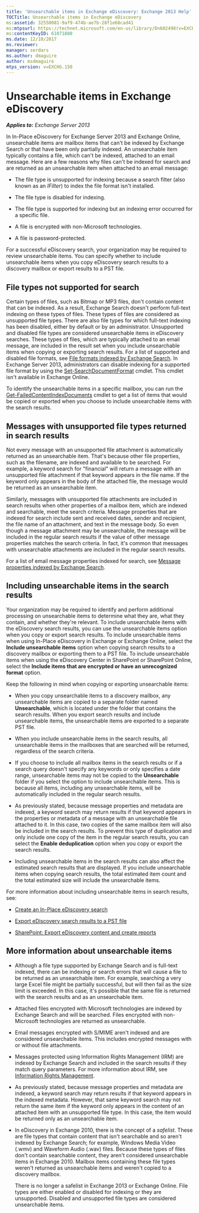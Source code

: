 ```yaml
---
title: 'Unsearchable items in Exchange eDiscovery: Exchange 2013 Help'
TOCTitle: Unsearchable items in Exchange eDiscovery
ms:assetid: 32550081-9af9-474b-ae7b-28f1e68cad41
ms:mtpsurl: https://technet.microsoft.com/en-us/library/Dn602498(v=EXCHG.150)
ms:contentKeyID: 61071880
ms.date: 12/10/2017
ms.reviewer: 
manager: serdars
ms.author: dmaguire
author: msdmaguire
mtps_version: v=EXCHG.150
---
```


# Unsearchable items in Exchange eDiscovery

_**Applies to:** Exchange Server 2013_

In In-Place eDiscovery for Exchange Server 2013 and Exchange Online, unsearchable items are mailbox items that can't be indexed by Exchange Search or that have been only partially indexed. An unsearchable item typically contains a file, which can't be indexed, attached to an email message. Here are a few reasons why files can't be indexed for search and are returned as an unsearchable item when attached to an email message:

  - The file type is unsupported for indexing because a search filter (also known as an *IFilter*) to index the file format isn't installed.

  - The file type is disabled for indexing.

  - The file type is supported for indexing but an indexing error occurred for a specific file.

  - A file is encrypted with non-Microsoft technologies.

  - A file is password-protected.

For a successful eDiscovery search, your organization may be required to review unsearchable items. You can specify whether to include unsearchable items when you copy eDiscovery search results to a discovery mailbox or export results to a PST file.

## File types not supported for search

Certain types of files, such as Bitmap or MP3 files, don't contain content that can be indexed. As a result, Exchange Search doesn't perform full-text indexing on these types of files. These types of files are considered as unsupported file types. There are also file types for which full-text indexing has been disabled, either by default or by an administrator. Unsupported and disabled file types are considered unsearchable items in eDiscovery searches. These types of files, which are typically attached to an email message, are included in the result set when you include unsearchable items when copying or exporting search results. For a list of supported and disabled file formats, see [File formats indexed by Exchange Search](file-formats-indexed-by-exchange-search-exchange-2013-help.md). In Exchange Server 2013, administrators can disable indexing for a supported file format by using the [Set-SearchDocumentFormat](https://technet.microsoft.com/en-us/library/jj873756\(v=exchg.150\)) cmdlet. This cmdlet isn't available in Exchange Online.

To identify the unsearchable items in a specific mailbox, you can run the [Get-FailedContentIndexDocuments](https://technet.microsoft.com/en-us/library/dd351154\(v=exchg.150\)) cmdlet to get a list of items that would be copied or exported when you choose to include unsearchable items with the search results.

## Messages with unsupported file types returned in search results

Not every message with an unsupported file attachment is automatically returned as an unsearchable item. That's because other file properties, such as the filename, are indexed and available to be searched. For example, a keyword search for "financial" will return a message with an unsupported file attachment if that keyword appears in the file name. If the keyword only appears in the body of the attached file, the message would be returned as an unsearchable item.

Similarly, messages with unsupported file attachments are included in search results when other properties of a mailbox item, which are indexed and searchable, meet the search criteria. Message properties that are indexed for search include sent and received dates, sender and recipient, the file name of an attachment, and text in the message body. So even though a message attachment may be unsearchable, the message will be included in the regular search results if the value of other message properties matches the search criteria. In fact, it's common that messages with unsearchable attachments are included in the regular search results.

For a list of email message properties indexed for search, see [Message properties indexed by Exchange Search](message-properties-indexed-by-exchange-search-exchange-2013-help.md).

## Including unsearchable items in the search results

Your organization may be required to identify and perform additional processing on unsearchable items to determine what they are, what they contain, and whether they're relevant. To include unsearchable items with the eDiscovery search results, you can use the unsearchable items option when you copy or export search results. To include unsearchable items when using In-Place eDiscovery in Exchange or Exchange Online, select the **Include unsearchable items** option when copying search results to a discovery mailbox or exporting them to a PST file. To include unsearchable items when using the eDiscovery Center in SharePoint or SharePoint Online, select the **Include items that are encrypted or have an unrecognized format** option.

Keep the following in mind when copying or exporting unsearchable items:

  - When you copy unsearchable items to a discovery mailbox, any unsearchable items are copied to a separate folder named **Unsearchable**, which is located under the folder that contains the search results. When you export search results and include unsearchable items, the unsearchable items are exported to a separate PST file.

  - When you include unsearchable items in the search results, all unsearchable items in the mailboxes that are searched will be returned, regardless of the search criteria.

  - If you choose to include all mailbox items in the search results or if a search query doesn't specify any keywords or only specifies a date range, unsearchable items may not be copied to the **Unsearchable** folder if you select the option to include unsearchable items. This is because all items, including any unsearchable items, will be automatically included in the regular search results.

  - As previously stated, because message properties and metadata are indexed, a keyword search may return results if that keyword appears in the properties or metadata of a message with an unsearchable file attached to it. In this case, two copies of the same mailbox item will also be included in the search results. To prevent this type of duplication and only include one copy of the item in the regular search results, you can select the **Enable deduplication** option when you copy or export the search results.

  - Including unsearchable items in the search results can also affect the estimated search results that are displayed. If you include unsearchable items when copying search results, the total estimated item count and the total estimated size will include the unsearchable items.

For more information about including unsearchable items in search results, see:

  - [Create an In-Place eDiscovery search](https://docs.microsoft.com/en-us/exchange/security-and-compliance/in-place-ediscovery/create-in-place-ediscovery-search)

  - [Export eDiscovery search results to a PST file](https://docs.microsoft.com/en-us/exchange/security-and-compliance/in-place-ediscovery/export-search-results)

  - [SharePoint: Export eDiscovery content and create reports](https://go.microsoft.com/fwlink/p/?linkid=324757)

## More information about unsearchable items

  - Although a file type supported by Exchange Search and is full-text indexed, there can be indexing or search errors that will cause a file to be returned as an unsearchable item. For example, searching a very large Excel file might be partially successful, but will then fail as the size limit is exceeded. In this case, it's possible that the same file is returned with the search results and as an unsearchable item.

  - Attached files encrypted with Microsoft technologies are indexed by Exchange Search and will be searched. Files encrypted with non-Microsoft technologies are returned as unsearchable.

  - Email messages encrypted with S/MIME aren't indexed and are considered unsearchable items. This includes encrypted messages with or without file attachments.

  - Messages protected using Information Rights Management (IRM) are indexed by Exchange Search and included in the search results if they match query parameters. For more information about IRM, see [Information Rights Management](information-rights-management-exchange-2013-help.md).

  - As previously stated, because message properties and metadata are indexed, a keyword search may return results if that keyword appears in the indexed metadata. However, that same keyword search may not return the same item if the keyword only appears in the content of an attached item with an unsupported file type. In this case, the item would be returned only as an unsearchable item.

  - In eDiscovery in Exchange 2010, there is the concept of a *safelist*. These are file types that contain content that isn't searchable and so aren't indexed by Exchange Search; for example, Windows Media Video (.wmv) and Waveform Audio (.wav) files. Because these types of files don't contain searchable content, they aren't considered unsearchable items in Exchange 2010. Mailbox items containing these file types weren't returned as unsearchable items and weren't copied to a discovery mailbox.

    There is no longer a safelist in Exchange 2013 or Exchange Online. File types are either enabled or disabled for indexing or they are unsupported. Disabled and unsupported file types are considered unsearchable items.
